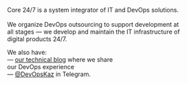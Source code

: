 Core 24/7 is a system integrator of IT and DevOps solutions. \
\
We organize DevOps outsourcing to support development at \
all stages — we develop and maintain the IT infrastructure of \
digital products 24/7.

We also have: \
— [our technical blog](https://core247.kz/blog) where we share \
our DevOps experience \
— [@DevOpsKaz](https://t.me/DevOpsKaz) in Telegram.
